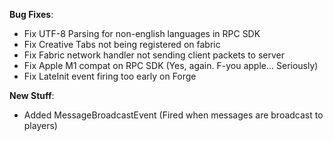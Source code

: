 **Bug Fixes**:

* Fix UTF-8 Parsing for non-english languages in RPC SDK
* Fix Creative Tabs not being registered on fabric
* Fix Fabric network handler not sending client packets to server
* Fix Apple M1 compat on RPC SDK (Yes, again. F-you apple... Seriously)
* Fix LateInit event firing too early on Forge

**New Stuff**:

* Added MessageBroadcastEvent (Fired when messages are broadcast to players)
